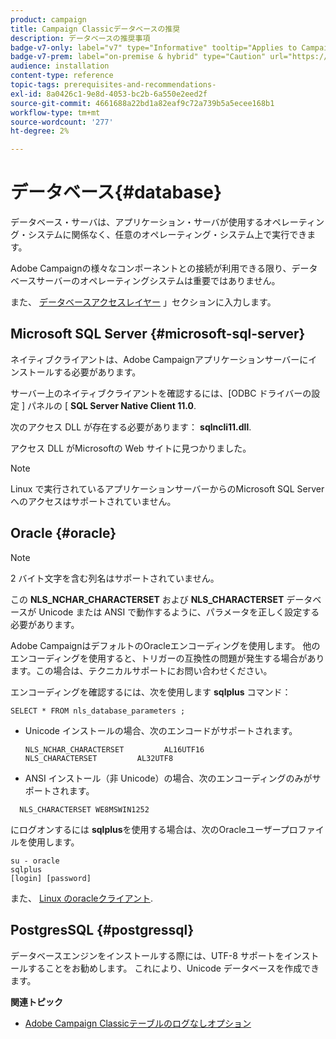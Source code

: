 ```yaml
---
product: campaign
title: Campaign Classicデータベースの推奨
description: データベースの推奨事項
badge-v7-only: label="v7" type="Informative" tooltip="Applies to Campaign Classic v7 only"
badge-v7-prem: label="on-premise & hybrid" type="Caution" url="https://experienceleague.adobe.com/docs/campaign-classic/using/installing-campaign-classic/architecture-and-hosting-models/hosting-models-lp/hosting-models.html" tooltip="Applies to on-premise and hybrid deployments only"
audience: installation
content-type: reference
topic-tags: prerequisites-and-recommendations-
exl-id: 8a0426c1-9e8d-4053-bc2b-6a550e2eed2f
source-git-commit: 4661688a22bd1a82eaf9c72a739b5a5ecee168b1
workflow-type: tm+mt
source-wordcount: '277'
ht-degree: 2%

---
```


# データベース{#database}



データベース・サーバは、アプリケーション・サーバが使用するオペレーティング・システムに関係なく、任意のオペレーティング・システム上で実行できます。

Adobe Campaignの様々なコンポーネントとの接続が利用できる限り、データベースサーバーのオペレーティングシステムは重要ではありません。

また、 [データベースアクセスレイヤー](../../installation/using/prerequisites-of-campaign-installation-in-linux.md#database-access-layers) 」セクションに入力します。

## Microsoft SQL Server {#microsoft-sql-server}

ネイティブクライアントは、Adobe Campaignアプリケーションサーバーにインストールする必要があります。

サーバー上のネイティブクライアントを確認するには、[ODBC ドライバーの設定 ] パネルの [ **SQL Server Native Client 11.0**.

次のアクセス DLL が存在する必要があります： **sqlncli11.dll**.

アクセス DLL がMicrosoftの Web サイトに見つかりました。

>[!NOTE]
>
>Linux で実行されているアプリケーションサーバーからのMicrosoft SQL Server へのアクセスはサポートされていません。

## Oracle {#oracle}

>[!NOTE]
>
>2 バイト文字を含む列名はサポートされていません。

この **NLS_NCHAR_CHARACTERSET** および **NLS_CHARACTERSET** データベースが Unicode または ANSI で動作するように、パラメータを正しく設定する必要があります。

Adobe CampaignはデフォルトのOracleエンコーディングを使用します。 他のエンコーディングを使用すると、トリガーの互換性の問題が発生する場合があります。この場合は、テクニカルサポートにお問い合わせください。

エンコーディングを確認するには、次を使用します **sqlplus** コマンド：

```
SELECT * FROM nls_database_parameters ;
```

* Unicode インストールの場合、次のエンコードがサポートされます。

   ```
   NLS_NCHAR_CHARACTERSET         AL16UTF16
   NLS_CHARACTERSET         AL32UTF8
   ```

* ANSI インストール（非 Unicode）の場合、次のエンコーディングのみがサポートされます。

```
  NLS_CHARACTERSET WE8MSWIN1252
```

にログオンするには **sqlplus**&#x200B;を使用する場合は、次のOracleユーザープロファイルを使用します。

```
su - oracle 
sqlplus 
[login] [password]
```

また、 [Linux のoracleクライアント](../../installation/using/installing-packages-with-linux.md#oracle-client-in-linux).

## PostgresSQL {#postgressql}

データベースエンジンをインストールする際には、UTF-8 サポートをインストールすることをお勧めします。 これにより、Unicode データベースを作成できます。

**関連トピック**

* [Adobe Campaign Classicテーブルのログなしオプション](https://helpx.adobe.com/campaign/kb/unlogged-tables-classic.html)
